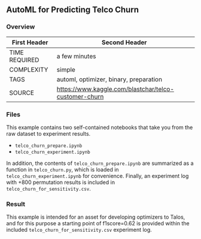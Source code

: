 ## AutoML for Predicting Telco Churn
### Overview

| First Header  | Second Header |
| ------------- | ------------- |
| TIME REQUIRED | a few minutes |
| COMPLEXITY  | simple |
| TAGS  | automl, optimizer, binary, preparation |
| SOURCE | https://www.kaggle.com/blastchar/telco-customer-churn |


### Files

This example contains two self-contained notebooks that take you from the raw dataset to experiment results. 

- `telco_churn_prepare.ipynb`
- `telco_churn_experiment.ipynb`

In addition, the contents of `telco_churn_prepare.ipynb` are summarized as a function in `telco_churn.py`, which is loaded in `telco_churn_experiment.ipynb` for convenience. Finally, an experiment log with +800 permutation results is included in `telco_churn_for_sensitivity.csv`.


### Result

This example is intended for an asset for developing optimizers to Talos, and for this purpose a starting point of f1score=0.62 is provided within the included `telco_churn_for_sensitivity.csv` experiment log.
